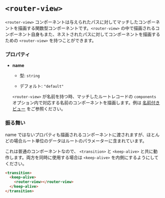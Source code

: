 # `<router-view>`

`<router-view>` コンポーネントは与えられたパスに対してマッチしたコンポーネントを描画する関数型コンポーネントです。`<router-view>` の中で描画されるコンポーネント自身もまた、ネストされたパスに対してコンポーネントを描画するための `<router-view>` を持つことができます。

### プロパティ

- **name**

  - 型: `string`

  - デフォルト: `"default"`

  `<router-view>` が名前を持つ時、マッチしたルートレコードの `components` オプション内で対応する名前のコンポーネントを描画します。例は [名前付きビュー](../essentials/named-views.md) をご参照ください。

### 振る舞い

name ではないプロパティも描画されるコンポーネントに渡されますが、ほとんどの場合ルート単位のデータはルートのパラメーターに含まれています。

これは普通のコンポーネントなので、 `<transition>` と `<keep-alive>` と共に動作します。両方を同時に使用する場合は `<keep-alive>` を内側にするようにしてください。

``` html
<transition>
  <keep-alive>
    <router-view></router-view>
  </keep-alive>
</transition>
```
